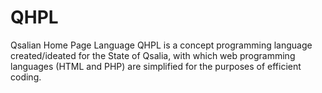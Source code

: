 # QHPL
Qsalian Home Page Language
QHPL is a concept programming language created/ideated for the State of Qsalia, with which web programming languages (HTML and PHP) are simplified for the purposes of efficient coding.
